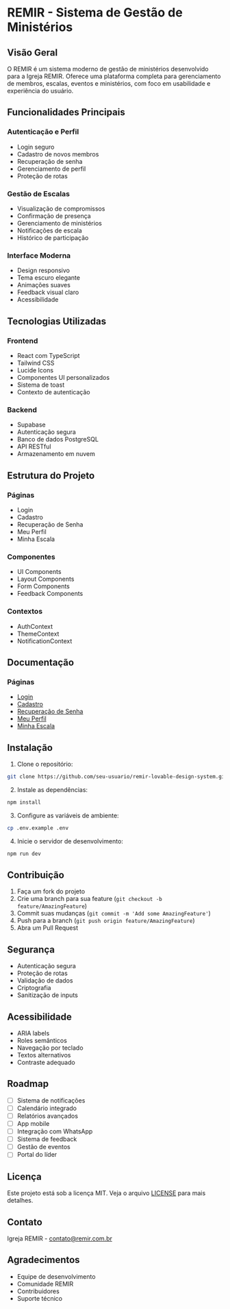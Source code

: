 # REMIR - Sistema de Gestão de Ministérios

## Visão Geral
O REMIR é um sistema moderno de gestão de ministérios desenvolvido para a Igreja REMIR. Oferece uma plataforma completa para gerenciamento de membros, escalas, eventos e ministérios, com foco em usabilidade e experiência do usuário.

## Funcionalidades Principais

### Autenticação e Perfil
- Login seguro
- Cadastro de novos membros
- Recuperação de senha
- Gerenciamento de perfil
- Proteção de rotas

### Gestão de Escalas
- Visualização de compromissos
- Confirmação de presença
- Gerenciamento de ministérios
- Notificações de escala
- Histórico de participação

### Interface Moderna
- Design responsivo
- Tema escuro elegante
- Animações suaves
- Feedback visual claro
- Acessibilidade

## Tecnologias Utilizadas

### Frontend
- React com TypeScript
- Tailwind CSS
- Lucide Icons
- Componentes UI personalizados
- Sistema de toast
- Contexto de autenticação

### Backend
- Supabase
- Autenticação segura
- Banco de dados PostgreSQL
- API RESTful
- Armazenamento em nuvem

## Estrutura do Projeto

### Páginas
- Login
- Cadastro
- Recuperação de Senha
- Meu Perfil
- Minha Escala

### Componentes
- UI Components
- Layout Components
- Form Components
- Feedback Components

### Contextos
- AuthContext
- ThemeContext
- NotificationContext

## Documentação

### Páginas
- [Login](docs/Login.md)
- [Cadastro](docs/Cadastro.md)
- [Recuperação de Senha](docs/RecuperarSenha.md)
- [Meu Perfil](docs/MeuPerfil.md)
- [Minha Escala](docs/MinhaEscala.md)

## Instalação

1. Clone o repositório:
```bash
git clone https://github.com/seu-usuario/remir-lovable-design-system.git
```

2. Instale as dependências:
```bash
npm install
```

3. Configure as variáveis de ambiente:
```bash
cp .env.example .env
```

4. Inicie o servidor de desenvolvimento:
```bash
npm run dev
```

## Contribuição
1. Faça um fork do projeto
2. Crie uma branch para sua feature (`git checkout -b feature/AmazingFeature`)
3. Commit suas mudanças (`git commit -m 'Add some AmazingFeature'`)
4. Push para a branch (`git push origin feature/AmazingFeature`)
5. Abra um Pull Request

## Segurança
- Autenticação segura
- Proteção de rotas
- Validação de dados
- Criptografia
- Sanitização de inputs

## Acessibilidade
- ARIA labels
- Roles semânticos
- Navegação por teclado
- Textos alternativos
- Contraste adequado

## Roadmap
- [ ] Sistema de notificações
- [ ] Calendário integrado
- [ ] Relatórios avançados
- [ ] App mobile
- [ ] Integração com WhatsApp
- [ ] Sistema de feedback
- [ ] Gestão de eventos
- [ ] Portal do líder

## Licença
Este projeto está sob a licença MIT. Veja o arquivo [LICENSE](LICENSE) para mais detalhes.

## Contato
Igreja REMIR - [contato@remir.com.br](mailto:contato@remir.com.br)

## Agradecimentos
- Equipe de desenvolvimento
- Comunidade REMIR
- Contribuidores
- Suporte técnico
